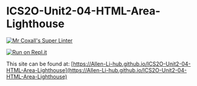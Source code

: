 # ICS2O-Unit2-04-HTML-Area-Lighthouse

[![Mr Coxall's Super Linter](https://github.com/Allen-Li-hub/ICS2O-Unit2-04-HTML-Area-Lighthouse/workflows/Mr%20Coxall's%20Super%20Linter/badge.svg)](https://github.com/Allen-Li-hub/ICS2O-Unit2-04-HTML-Area-Lighthouse/actions)

[![Run on Repl.it](https://repl.it/badge/github/Allen-Li-hub/ICS2O-Unit2-04-HTML-Area-Lighthouse)](https://repl.it/github/Allen-Li-hub/ICS2O-Unit2-04-HTML-Area-Lighthouse)

This site can be found at: [https://Allen-Li-hub.github.io/ICS2O-Unit2-04-HTML-Area-Lighthouse](https://Allen-Li-hub.github.io/ICS2O-Unit2-04-HTML-Area-Lighthouse)

